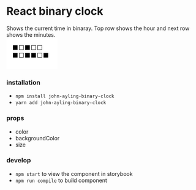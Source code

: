 # React binary clock
Shows the current time in binaray. Top row shows the hour and next row shows the minutes.  
![alt binary clock](https://github.com/JohnAyling1979/binary-clock/blob/master/binary-clock.png?raw=true)
### installation
- `npm install john-ayling-binary-clock`
- `yarn add john-ayling-binary-clock`
### props
- color
- backgroundColor
- size
### develop
- `npm start` to view the component in storybook
- `npm run compile` to build component
